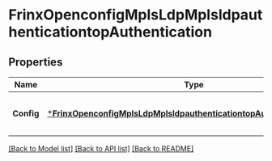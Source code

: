 # FrinxOpenconfigMplsLdpMplsldpauthenticationtopAuthentication

## Properties
Name | Type | Description | Notes
------------ | ------------- | ------------- | -------------
**Config** | [***FrinxOpenconfigMplsLdpMplsldpauthenticationtopAuthenticationConfig**](frinx.openconfig.mpls.ldp.mplsldpauthenticationtop.authentication.Config.md) | Optional[Configuration of LDP authentication attributes] REF:Optional.empty | [optional] [default to null]

[[Back to Model list]](../README.md#documentation-for-models) [[Back to API list]](../README.md#documentation-for-api-endpoints) [[Back to README]](../README.md)


